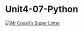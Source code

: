 # Unit4-07-Python
[![Mr Coxall's Super Linter](https://github.com/ICS3U-C-Programming-AlexKapajika/Unit4-07-Python/workflows/Mr%20Coxall's%20Super%20Linter/badge.svg)](https://github.com/ICS3U-C-Programming-AlexKapajika/Unit4-07-Python/actions/)
